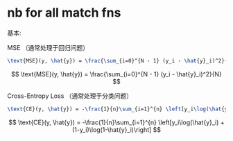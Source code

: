 # nb for all match fns

基本: 

MSE （通常处理于回归问题）  
```latex
\text{MSE}(y, \hat{y}) = \frac{\sum_{i=0}^{N - 1} (y_i - \hat{y}_i)^2}{N}
```

$$ \text{MSE}(y, \hat{y}) = \frac{\sum_{i=0}^{N - 1} (y_i - \hat{y}_i)^2}{N} $$

Cross-Entropy Loss （通常处理于分类问题）  
```latex
\text{CE}(y, \hat{y}) = -\frac{1}{n}\sum_{i=1}^{n} \left[y_i\log(\hat{y}_i) + (1-y_i)\log(1-\hat{y}_i)\right]
```   
 
$$ \text{CE}(y, \hat{y}) = -\frac{1}{n}\sum_{i=1}^{n} \left[y_i\log(\hat{y}_i) + (1-y_i)\log(1-\hat{y}_i)\right]
 $$
